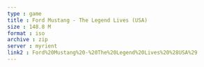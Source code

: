 ```yaml
---
type : game
title : Ford Mustang - The Legend Lives (USA)
size : 148.8 M
format : iso
archive : zip
server : myrient
link2 : Ford%20Mustang%20-%20The%20Legend%20Lives%20%28USA%29
---
```

